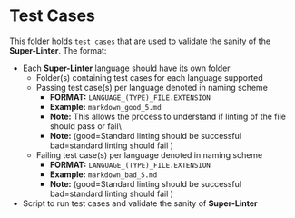 # Test Cases

This folder holds `test cases` that are used to validate the sanity of the **Super-Linter**.
The format:

- Each **Super-Linter** language should have its own folder
  - Folder(s) containing test cases for each language supported
  - Passing test case(s) per language denoted in naming scheme
    - **FORMAT:** `LANGUAGE_(TYPE)_FILE.EXTENSION`
    - **Example:** `markdown_good_5.md`
    - **Note:** This allows the process to understand if linting of the file should pass or fail\
    - **Note:** (good=Standard linting should be successful bad=standard linting should fail )
  - Failing test case(s) per language denoted in naming scheme
    - **FORMAT:** `LANGUAGE_(TYPE)_FILE.EXTENSION`
    - **Example:** `markdown_bad_5.md`
    - **Note:** (good=Standard linting should be successful bad=standard linting should fail )
- Script to run test cases and validate the sanity of **Super-Linter**
